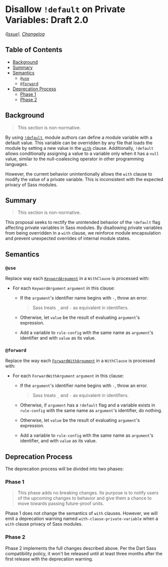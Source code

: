 # Disallow `!default` on Private Variables: Draft 2.0

*([Issue](https://github.com/sass/sass/issues/4034)),
[Changelog](default-on-private-variables.changes.md)*

## Table of Contents

* [Background](#background)
* [Summary](#summary)
* [Semantics](#semantics)
  * [`@use`](#use)
  * [`@forward`](#forward)
* [Deprecation Process](#deprecation-process)
  * [Phase 1](#phase-1)
  * [Phase 2](#phase-2)

## Background

> This section is non-normative.

By using [`!default`], module authors can define a module variable with a
default value. This variable can be overridden by any file that loads the module
by setting a new value in the [`with`] clause. Additionally, `!default` allows
conditionally assigning a value to a variable only when it has a `null` value,
similar to the null-coalescing operator in other programming languages.

[`!default`]: ../accepted/module-system.md#configuring-libraries
[`with`]: ../accepted/module-system.md#configuring-libraries

However, the current behavior unintentionally allows the `with` clause to modify
the value of a private variable. This is inconsistent with the expected privacy
of Sass modules.

## Summary

> This section is non-normative.

This proposal seeks to rectify the unintended behavior of the `!default` flag
affecting private variables in Sass modules. By disallowing private variables
from being overridden in a `with` clause, we reinforce module encapsulation and
prevent unexpected overrides of internal module states.

## Semantics

### `@use`

Replace way each [`KeywordArgument`] in a `WithClause` is processed with:

* For each `KeywordArgument` `argument` in this clause:

  * If the `argument`'s identifier name begins with `-`, throw an error.

    > Sass treats `_` and `-` as equivalent in identifiers.

  * Otherwise, let `value` be the result of evaluating `argument`'s expression.

  * Add a variable to `rule-config` with the same name as `argument`'s
    identifier and with `value` as its value.

[`KeywordArgument`]: ../spec/at-rules/use.md#semantics

### `@forward`

Replace the way each [`ForwardWithArgument`] in a `WithClause` is processed
with:

* For each `ForwardWithArgument` `argument` in this clause:

  * If the `argument`'s identifier name begins with `-`, throw an error.

    > Sass treats `_` and `-` as equivalent in identifiers.

  * Otherwise, if `argument` has a `!default` flag and a variable exists in
    `rule-config` with the same name as `argument`'s identifier, do nothing.

  * Otherwise, let `value` be the result of evaluating `argument`'s expression.

  * Add a variable to `rule-config` with the same name as `argument`'s
    identifier, and with `value` as its value.

[`ForwardWithArgument`]: ../spec/at-rules/forward.md#semantics

## Deprecation Process

The deprecation process will be divided into two phases:

### Phase 1

> This phase adds no breaking changes. Its purpose is to notify users of the
> upcoming changes to behavior and give them a chance to move towards passing
> future-proof units.

Phase 1 does not change the semantics of `with` clauses. However, we will emit a
deprecation warning named `with-clause-private-variable` when a `with` clause
privacy of Sass modules.

### Phase 2

Phase 2 implements the full changes described above. Per the Dart Sass
compatibility policy, it won't be released until at least three months after the
first release with the deprecation warning.
